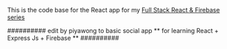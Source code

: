This is the code base for the React app for my [Full Stack React & Firebase series](https://www.youtube.com/watch?v=RkBfu-W7tt0&list=PLMhAeHCz8S38ryyeMiBPPUnFAiWnoPvWP)


########## edit by piyawong to basic social app ** for learning React + Express Js + Firebase ** ##########

